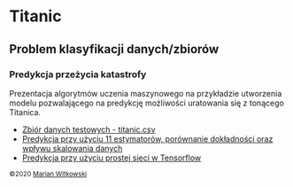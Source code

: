 
# Titanic

## Problem klasyfikacji danych/zbiorów

### Predykcja przeżycia katastrofy

Prezentacja algorytmów uczenia maszynowego na przykładzie utworzenia modelu pozwalającego na predykcję możliwości uratowania się z tonącego Titanica.

- <a href='titanic.csv'>Zbiór danych testowych - titanic.csv</a>
- <a href='titanic.ipynb'>Predykcja przy użyciu 11 estymatorów, porównanie dokładności oraz wpływu skalowania danych</a>
- <a href='titanic_klasyfikacja.ipynb'>Predykcja przy użyciu prostej sieci w Tensorflow</a>

<small>&copy;2020 <a target="blank" href='https://www.linkedin.com/in/marianwitkowski/'>Marian Witkowski</a></small>
